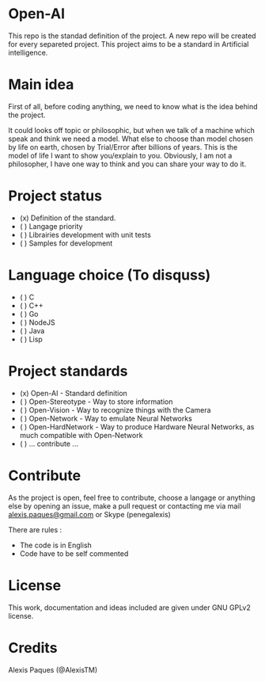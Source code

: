 # Open-AI
This repo is the standad definition of the project. A new repo will be created for every separeted project. This project aims to be a standard in Artificial intelligence. 

# Main idea
First of all, before coding anything, we need to know what is the idea behind the project. 

It could looks off topic or philosophic, but when we talk of a machine which speak and think we need a model. 
What else to choose than model chosen by life on earth, chosen by Trial/Error after billions of years. 
This is the model of life I want to show you/explain to you. 
Obviously, I am not a philosopher, I have one way to think and you can share your way to do it. 

# Project status

* (x) Definition of the standard.
* ( ) Langage priority
* ( ) Librairies development with unit tests
* ( ) Samples for development

# Language choice (To disquss)

* ( ) C
* ( ) C++ 
* ( ) Go
* ( ) NodeJS
* ( ) Java
* ( ) Lisp

# Project standards

* (x) Open-AI - Standard definition
* ( ) Open-Stereotype - Way to store information
* ( ) Open-Vision - Way to recognize things with the Camera
* ( ) Open-Network - Way to emulate Neural Networks 
* ( ) Open-HardNetwork - Way to produce Hardware Neural Networks, as much compatible with Open-Network
* ( ) ... contribute ...


# Contribute
As the project is open, feel free to contribute, choose a langage or anything else by opening an issue, make a pull request or contacting me via mail [alexis.paques@gmail.com](mailto:alexis.paques@gmail.com) or Skype (penegalexis)

There are rules : 
* The code is in English
* Code have to be self commented

# License
This work, documentation and ideas included are given under GNU GPLv2 license.

# Credits
Alexis Paques (@AlexisTM)